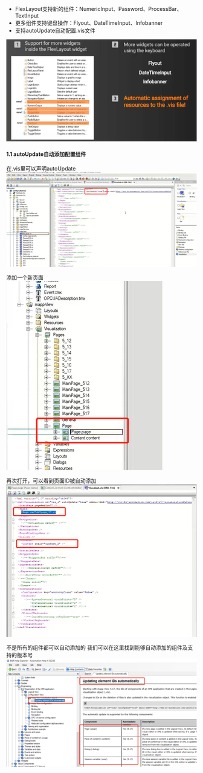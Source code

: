- FlexLayout支持新的组件：NumericInput、Password、ProcessBar、TextInput
- 更多组件支持键盘操作：Flyout、DateTimeInput、Infobanner
- 支持autoUpdate自动配置.vis文件

![](FILES/030mapp%20View%205.17更新_FlexLayout新组件_更多组件的键盘操作_autoUpdate自动配置vis/image-20221220144418245.png)

#### 1.1 autoUpdate自动添加配置组件
在.vis里可以声明autoUpdate
![](FILES/030mapp%20View%205.17更新_FlexLayout新组件_更多组件的键盘操作_autoUpdate自动配置vis/image-20221220144439661.png)

添加一个新页面
![](FILES/030mapp%20View%205.17更新_FlexLayout新组件_更多组件的键盘操作_autoUpdate自动配置vis/image-20221220144453883.png)

再次打开，可以看到页面ID被自动添加
![](FILES/030mapp%20View%205.17更新_FlexLayout新组件_更多组件的键盘操作_autoUpdate自动配置vis/image-20221220144504967.png)

不是所有的组件都可以自动添加的
我们可以在这里找到能够自动添加的组件及支持的版本号
![](FILES/030mapp%20View%205.17更新_FlexLayout新组件_更多组件的键盘操作_autoUpdate自动配置vis/image-20221220144519815.png)

